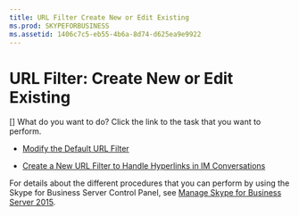 ```yaml
---
title: URL Filter Create New or Edit Existing
ms.prod: SKYPEFORBUSINESS
ms.assetid: 1406c7c5-eb55-4b6a-8d74-d625ea9e9922
---
```



# URL Filter: Create New or Edit Existing
[]
What do you want to do? Click the link to the task that you want to perform.
  
    
    


-  [Modify the Default URL Filter](http://technet.microsoft.com/library/80a472b3-054e-45a6-80fc-9ee2bda28ee6.aspx)
    
  
-  [Create a New URL Filter to Handle Hyperlinks in IM Conversations](http://technet.microsoft.com/library/d0ee01e5-f039-4a34-ac9d-659fe4e9e879.aspx)
    
  
For details about the different procedures that you can perform by using the Skype for Business Server Control Panel, see  [Manage Skype for Business Server 2015](manage-skype-for-business-server-2015.md).
